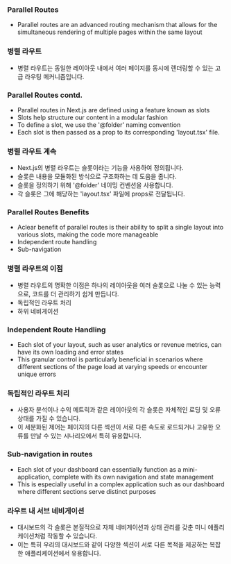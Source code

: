 ### Parallel Routes
- Parallel routes are an advanced routing mechanism that allows for the simultaneous rendering of multiple pages within the same layout

### 병렬 라우트
- 병렬 라우트는 동일한 레이아웃 내에서 여러 페이지를 동시에 렌더링할 수 있는 고급 라우팅 메커니즘입니다.

### Parallel Routes contd.
- Parallel routes in Next.js are defined using a feature known as slots
- Slots help structure our content in a modular fashion
- To define a slot, we use the '@folder' naming convention
- Each slot is then passed as a prop to its corresponding 'layout.tsx' file.

### 병렬 라우트 계속
- Next.js의 병렬 라우트는 슬롯이라는 기능을 사용하여 정의됩니다.
- 슬롯은 내용을 모듈화된 방식으로 구조화하는 데 도움을 줍니다.
- 슬롯을 정의하기 위해 '@folder' 네이밍 컨벤션을 사용합니다.
- 각 슬롯은 그에 해당하는 'layout.tsx' 파일에 props로 전달됩니다.

### Parallel Routes Benefits
- Aclear benefit of parallel routes is their ability to split a single layout into various slots, making the code more manageable
- Independent route handling
- Sub-navigation

### 병렬 라우트의 이점
- 병렬 라우트의 명확한 이점은 하나의 레이아웃을 여러 슬롯으로 나눌 수 있는 능력으로, 코드를 더 관리하기 쉽게 만듭니다.
- 독립적인 라우트 처리
- 하위 네비게이션

### Independent Route Handling
- Each slot of your layout, such as user analytics or revenue metrics, can have its own loading and error states
- This granular control is particularly beneficial in scenarios where different sections of the page load at varying speeds or encounter unique errors

### 독립적인 라우트 처리
- 사용자 분석이나 수익 메트릭과 같은 레이아웃의 각 슬롯은 자체적인 로딩 및 오류 상태를 가질 수 있습니다.
- 이 세분화된 제어는 페이지의 다른 섹션이 서로 다른 속도로 로드되거나 고유한 오류를 만날 수 있는 시나리오에서 특히 유용합니다.

### Sub-navigation in routes
- Each slot of your dashboard can essentially function as a mini-application, complete with its own navigation and state management
- This is especially useful in a complex application such as our dashboard where different sections serve distinct purposes

### 라우트 내 서브 네비게이션
- 대시보드의 각 슬롯은 본질적으로 자체 네비게이션과 상태 관리를 갖춘 미니 애플리케이션처럼 작동할 수 있습니다.
- 이는 특히 우리의 대시보드와 같이 다양한 섹션이 서로 다른 목적을 제공하는 복잡한 애플리케이션에서 유용합니다.